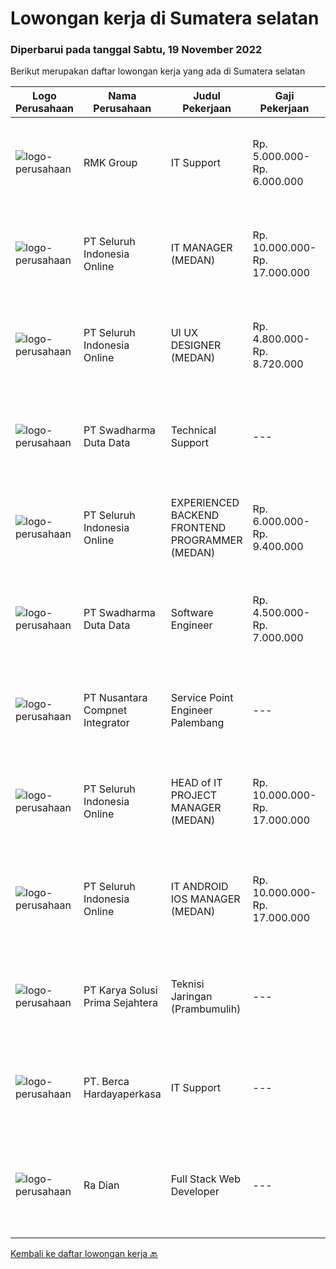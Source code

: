 
  # Lowongan kerja di Sumatera selatan

  ### Diperbarui pada tanggal Sabtu, 19 November 2022

  Berikut merupakan daftar lowongan kerja yang ada di Sumatera selatan

  |Logo Perusahaan | Nama Perusahaan | Judul Pekerjaan | Gaji Pekerjaan | Lokasi | Deskripsi | Tanggal diunggah | Pranala |
  | -------------- | --------------- | --------------- | --------- | --------- | -------------- | ------- | ----------- |
  |![logo-perusahaan](https://image-service-cdn.seek.com.au/9abe1768d435f4b1d356e2f2ee1653e0fff887d1/ee4dce1061f3f616224767ad58cb2fc751b8d2dc)|RMK Group|IT Support|Rp. 5.000.000-Rp. 6.000.000|Muara Enim|Kriteria : Rajin, rapi dan bertangung jawab Usia 25-35 tahun. Mampu bekerja secara individu atau tim Memiliki pengalaman terkait IT Support minimal 1...|Kamis, 17 November 2022|https://www.jobstreet.co.id/id/job/it-support-4110544?token=0~7e329820-c3e2-4903-94d5-ffe1d7795c8e&sectionRank=1&jobId=jobstreet-id-job-4110544|
|![logo-perusahaan](https://image-service-cdn.seek.com.au/c768f0670f8f8212da7de609b6af9d0b2e5134cc/ee4dce1061f3f616224767ad58cb2fc751b8d2dc)|PT Seluruh Indonesia Online|IT MANAGER (MEDAN)|Rp. 10.000.000-Rp. 17.000.000|Aceh|Memiliki pengalaman leadership sebagai Manager sebelumnya.Back End Engineer1. Memiliki pengalaman dalam membangun RESTful APIs2. Menguasai bahasa...|Jumat, 18 November 2022|https://www.jobstreet.co.id/id/job/it-manager-medan-4111400?token=0~7e329820-c3e2-4903-94d5-ffe1d7795c8e&sectionRank=2&jobId=jobstreet-id-job-4111400|
|![logo-perusahaan](https://image-service-cdn.seek.com.au/c768f0670f8f8212da7de609b6af9d0b2e5134cc/ee4dce1061f3f616224767ad58cb2fc751b8d2dc)|PT Seluruh Indonesia Online|UI UX DESIGNER (MEDAN)|Rp. 4.800.000-Rp. 8.720.000|Aceh|# Memiliki pengalaman di atas# Penempatan di kota Medan# Interview di lakukan secara Online dan Offline# Harus melewati tahapan seleksi sesuai sop...|Jumat, 18 November 2022|https://www.jobstreet.co.id/id/job/ui-ux-designer-medan-4111329?token=0~7e329820-c3e2-4903-94d5-ffe1d7795c8e&sectionRank=3&jobId=jobstreet-id-job-4111329|
|![logo-perusahaan](https://image-service-cdn.seek.com.au/0f683dc67275bb803453d1e92fb7cd7b12b824b6/ee4dce1061f3f616224767ad58cb2fc751b8d2dc)|PT Swadharma Duta Data|Technical Support|---|Jakarta Raya|Pendidikan minimum D3/S1 Jurusan IT IPK Minimum 2.75 Memiliki pengalaman minimal 1 tahun (diutamakan) telah berhasil menyelesaikan ujian sertifikasi...|Rabu, 16 November 2022|https://www.jobstreet.co.id/id/job/technical-support-4108019?token=0~7e329820-c3e2-4903-94d5-ffe1d7795c8e&sectionRank=4&jobId=jobstreet-id-job-4108019|
|![logo-perusahaan](https://image-service-cdn.seek.com.au/c768f0670f8f8212da7de609b6af9d0b2e5134cc/ee4dce1061f3f616224767ad58cb2fc751b8d2dc)|PT Seluruh Indonesia Online|EXPERIENCED BACKEND FRONTEND PROGRAMMER (MEDAN)|Rp. 6.000.000-Rp. 9.400.000|Aceh|Memiliki pengalaman leadership sebagai Manager sebelumnya.Back End Engineer1. Memiliki pengalaman dalam membangun RESTful APIs2. Menguasai bahasa...|Rabu, 16 November 2022|https://www.jobstreet.co.id/id/job/experienced-backend-frontend-programmer-medan-4107985?token=0~7e329820-c3e2-4903-94d5-ffe1d7795c8e&sectionRank=5&jobId=jobstreet-id-job-4107985|
|![logo-perusahaan](https://image-service-cdn.seek.com.au/0f683dc67275bb803453d1e92fb7cd7b12b824b6/ee4dce1061f3f616224767ad58cb2fc751b8d2dc)|PT Swadharma Duta Data|Software Engineer|Rp. 4.500.000-Rp. 7.000.000|Jakarta Raya|Kualifikasi Pekerjaan : Pendidikan minimum D3/S1 Jurusan IT Menguasai salah satu bahasan pemograman dibawah ini : Java, C, C++, PHP, Phyton, Basic,...|Rabu, 16 November 2022|https://www.jobstreet.co.id/id/job/software-engineer-4108012?token=0~7e329820-c3e2-4903-94d5-ffe1d7795c8e&sectionRank=6&jobId=jobstreet-id-job-4108012|
|![logo-perusahaan](https://image-service-cdn.seek.com.au/faf1379cb2f8ff5c87162dc20c60c0d2f63dba1c/ee4dce1061f3f616224767ad58cb2fc751b8d2dc)|PT Nusantara Compnet Integrator|Service Point Engineer Palembang|---|Palembang|Kualifikasi: Pendidikan minimal S1 Teknik Komputer, Ilmu Komputer, Teknik Informatika atau Ilmu Komputer lainnya Memiliki pengalaman bekerja minimal 2...|Sabtu, 12 November 2022|https://www.jobstreet.co.id/id/job/service-point-engineer-palembang-4091991?token=0~7e329820-c3e2-4903-94d5-ffe1d7795c8e&sectionRank=7&jobId=jobstreet-id-job-4091991|
|![logo-perusahaan](https://image-service-cdn.seek.com.au/c768f0670f8f8212da7de609b6af9d0b2e5134cc/ee4dce1061f3f616224767ad58cb2fc751b8d2dc)|PT Seluruh Indonesia Online|HEAD of IT PROJECT MANAGER  (MEDAN)|Rp. 10.000.000-Rp. 17.000.000|Aceh|Memiliki pengalaman leadership sebagai Manager sebelumnya.Back End Engineer1. Memiliki pengalaman dalam membangun RESTful APIs2. Menguasai bahasa...|Sabtu, 12 November 2022|https://www.jobstreet.co.id/id/job/head-of-it-project-manager-medan-4103880?token=0~7e329820-c3e2-4903-94d5-ffe1d7795c8e&sectionRank=8&jobId=jobstreet-id-job-4103880|
|![logo-perusahaan](https://image-service-cdn.seek.com.au/c768f0670f8f8212da7de609b6af9d0b2e5134cc/ee4dce1061f3f616224767ad58cb2fc751b8d2dc)|PT Seluruh Indonesia Online|IT ANDROID IOS MANAGER (MEDAN)|Rp. 10.000.000-Rp. 17.000.000|Aceh|Memiliki pengalaman leadership sebagai Manager sebelumnya.PENGALAMAN di Android and IOS Manager.Back End Engineer1. Memiliki pengalaman dalam...|Jumat, 11 November 2022|https://www.jobstreet.co.id/id/job/it-android-ios-manager-medan-4103123?token=0~7e329820-c3e2-4903-94d5-ffe1d7795c8e&sectionRank=9&jobId=jobstreet-id-job-4103123|
|![logo-perusahaan](https://image-service-cdn.seek.com.au/bb0f2c313297f2db3d497466b95d7da85644edc0/ee4dce1061f3f616224767ad58cb2fc751b8d2dc)|PT Karya Solusi Prima Sejahtera|Teknisi Jaringan (Prambumulih)|---|Prabumulih|Kualifikasi: Usia max. 30 Tahun Pendidikan min. SMK Teknik Komputer dan Jaringan Memiliki pengalaman sebagai Teknisi Project min. 1 tahun. Memahami...|Minggu, 30 Oktober 2022|https://www.jobstreet.co.id/id/job/teknisi-jaringan-prambumulih-4077196?token=0~7e329820-c3e2-4903-94d5-ffe1d7795c8e&sectionRank=10&jobId=jobstreet-id-job-4077196|
|![logo-perusahaan](https://image-service-cdn.seek.com.au/6a76252207cfed561e664c874d4631f4aefd8409/ee4dce1061f3f616224767ad58cb2fc751b8d2dc)|PT. Berca Hardayaperkasa|IT Support|---|Jakarta Raya|Responsibilities: Analyzing, troubleshooting, and installation to several areas including desktop hardware, operating systems (Windows 7/8/10),...|Jumat, 21 Oktober 2022|https://www.jobstreet.co.id/id/job/it-support-4075923?token=0~7e329820-c3e2-4903-94d5-ffe1d7795c8e&sectionRank=11&jobId=jobstreet-id-job-4075923|
|![logo-perusahaan](https://image-service-cdn.seek.com.au/0b4e903dd46272042aaa245383dfeabcbdb4ac71/ee4dce1061f3f616224767ad58cb2fc751b8d2dc)|Ra Dian|Full Stack Web Developer|---|Sumatera Selatan|Requirement:1. Memiliki kemampuan yang baik pada bahasa pem-programan PHP, JQuery, CSS, HTML, dan Database MySQL.2. Memiliki pengalaman menggunakan...|Jumat, 21 Oktober 2022|https://www.jobstreet.co.id/id/job/full-stack-web-developer-4076090?token=0~7e329820-c3e2-4903-94d5-ffe1d7795c8e&sectionRank=12&jobId=jobstreet-id-job-4076090|


  [Kembali ke daftar lowongan kerja 🔙](../README.md#daftar-lowongan-kerja)
  